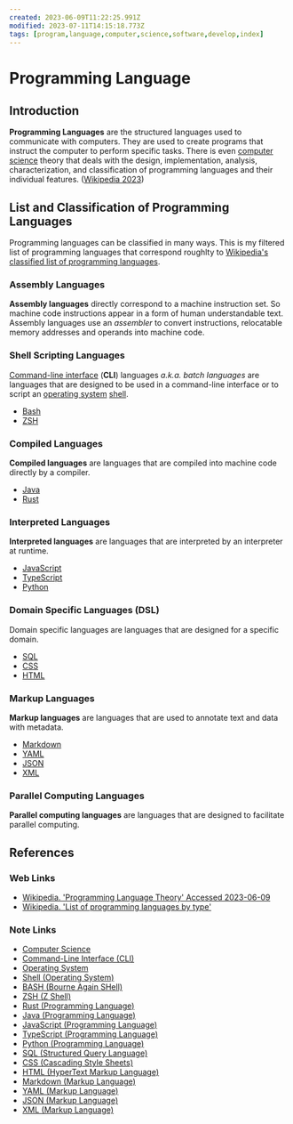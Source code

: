 ```yaml
---
created: 2023-06-09T11:22:25.991Z
modified: 2023-07-11T14:15:18.773Z
tags: [program,language,computer,science,software,develop,index]
---
```

# Programming Language

## Introduction

**Programming Languages** are the structured languages used to
communicate with computers.
They are used to create programs that instruct the computer to perform specific tasks.
There is even [computer science][-cs] theory that
deals with the design, implementation, analysis, characterization, and classification of
programming languages and their individual features. ([Wikipedia 2023][wiki-plt])

## List and Classification of Programming Languages

Programming languages can be classified in many ways.
This is my filtered list of programming languages that
correspond roughlty to
[Wikipedia's classified list of programming languages][wiki-lang-by-type].

### Assembly Languages

**Assembly languages** directly correspond to a machine instruction set.
So machine code instructions appear in a form of human understandable text.
Assembly languages use an *assembler* to convert instructions,
relocatable memory addresses and operands into machine code.

### Shell Scripting Languages

[Command-line interface][-cli] (**CLI**) languages *a.k.a. batch languages* are
languages that are designed to be used in a command-line interface or
to script an [operating system][-os] [shell][-shell].

* [Bash][-bash]
* [ZSH][-zsh]

### Compiled Languages

**Compiled languages** are languages that are compiled into
machine code directly by a compiler.

* [Java][-java]
* [Rust][-rust]

### Interpreted Languages

**Interpreted languages** are languages that are interpreted by an interpreter
at runtime.

* [JavaScript][-js]
* [TypeScript][-ts]
* [Python][-py]

### Domain Specific Languages (DSL)

Domain specific languages are languages that are designed for a specific domain.

* [SQL][-sql]
* [CSS][-css]
* [HTML][-html]

### Markup Languages

**Markup languages** are languages that are used to annotate text and
data with metadata.

* [Markdown][-md]
* [YAML][-yaml]
* [JSON][-json]
* [XML][-xml]

### Parallel Computing Languages

**Parallel computing languages** are languages that are designed to
facilitate parallel computing.

## References

### Web Links

* [Wikipedia. 'Programming Language Theory' Accessed 2023-06-09][wiki-plt]
* [Wikipedia. 'List of programming languages by type'][wiki-lang-by-type]

<!-- Hidden References -->
[wiki-plt]: https://en.wikipedia.org/wiki/Programming_language_theory "Wikipedia. 'Programming Language Theory' Accessed 2023-06-09"
[wiki-lang-by-type]: https://en.wikipedia.org/wiki/List_of_programming_languages_by_type "Wikipedia. 'List of programming languages by type'"

### Note Links

* [Computer Science][-cs]
* [Command-Line Interface (CLI)][-cli]
* [Operating System][-os]
* [Shell (Operating System)][-shell]
* [BASH (Bourne Again SHell)][-bash]
* [ZSH (Z Shell)][-zsh]
* [Rust (Programming Language)][-rust]
* [Java (Programming Language)][-java]
* [JavaScript (Programming Language)][-js]
* [TypeScript (Programming Language)][-ts]
* [Python (Programming Language)][-py]
* [SQL (Structured Query Language)][-sql]
* [CSS (Cascading Style Sheets)][-css]
* [HTML (HyperText Markup Language)][-html]
* [Markdown (Markup Language)][-md]
* [YAML (Markup Language)][-yaml]
* [JSON (Markup Language)][-json]
* [XML (Markup Language)][-xml]

<!-- Hidden References -->
[-cs]: computer-science.md "Computer Science"
[-cli]: cli.md "Command-Line Interface (CLI)"
[-os]: os.md "Operating System"
[-shell]: os-shell.md "Shell"
[-bash]: bash.md "BASH (Bourne Again SHell)"
[-zsh]: zsh.md "ZSH (Z shell)"
[-rust]: rust.md "Rust (Programming Language)"
[-java]: java.md "Java (Programming Language)"
[-js]: javascript.md "JavaScript (Programming Language)"
[-ts]: typescript.md "TypeScript (Programming Language)"
[-py]: python.md "Python (Programming Language)"
[-sql]: sql.md "SQL (Structured Query Language)"
[-css]: css.md "CSS (Cascading Style Sheets)"
[-html]: html.md "HTML (HyperText Markup Language)"
[-md]: markdown.md "Markdown (Markup Language)"
[-yaml]: yaml.md "YAML (Markup Language)"
[-json]: json.md "JSON (Markup Language)"
[-xml]: xml.md "XML (Markup Language)"
